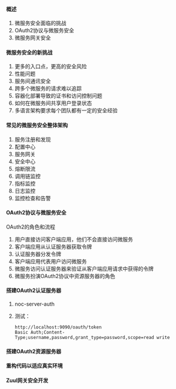 ####  概述 

1. 微服务安全面临的挑战
2. OAuth2协议与微服务安全
3. 微服务网关安全

####  微服务安全的新挑战 

1. 更多的入口点，更高的安全风险
2. 性能问题
3. 服务间通讯安全
4. 跨多个微服务的请求难以追踪
5. 容器化部署导致的证书和访问控制问题
6. 如何在微服务间共享用户登录状态
7. 多语言架构要求每个团队都有一定的安全经验

####  常见的微服务安全整体架构 

1. 服务注册和发现
2. 配置中心
3. 服务网关
4. 安全中心
5. 熔断限流
6. 调用链监控
7. 指标监控
8. 日志监控
9. 监控检查和告警

####  OAuth2协议与微服务安全 

OAuth2的角色和流程

1. 用户直接访问客户端应用，他们不会直接访问微服务
2. 客户端应用从认证服务器获取令牌
3. 认证服务器分发令牌
4. 客户端应用代表用户访问微服务
5. 微服务访问认证服务器来验证从客户端应用请求中获得的令牌
6. 微服务扮演OAuth2协议中资源服务器的角色

####  搭建OAuth2认证服务器 

1. noc-server-auth

2. 测试：

   ```
   http://localhost:9090/oauth/token
   Basic Auth;Content-Type;username,password,grant_type=password,scope=read write
   ```

   



####  搭建OAuth2资源服务器 

####   重构代码以适应真实环境 

####  Zuul网关安全开发 

